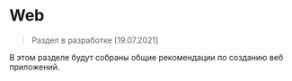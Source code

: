 # Web

> Раздел в разработке [19.07.2021]

В этом разделе будут собраны общие рекомендации по созданию веб приложений.